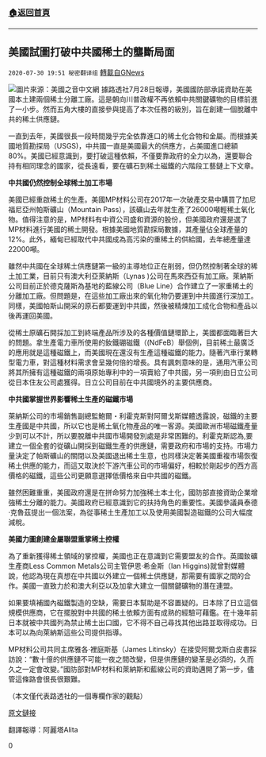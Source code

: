 ###  [:house:返回首頁](https://github.com/ourhimalayas/txt)
---

## 美國試圖打破中共國稀土的壟斷局面
`2020-07-30 19:51 秘密翻译组` [轉載自GNews](https://gnews.org/zh-hant/280861/)

![](https://s3.amazonaws.com/gnews-media-offload/wp-content/uploads/2020/07/30194258/1-160.png)圖片來源：美國之音中文網
據路透社7月28日報導，美國國防部承諾資助在美國本土建兩個稀土分離工廠。這是朝向川普政權不再依賴中共關鍵礦物的目標前進了一小步。然而五角大樓的直接參與提高了本次任務的級別，旨在創建一個脫離中共的稀土供應鏈。

一直到去年，美國很長一段時間幾乎完全依靠進口的稀土化合物和金屬。而根據美國地質勘探局（USGS)，中共國一直是美國最大的供應方，占美國進口總額80%。美國已經意識到，要打破這種依賴，不僅要靠政府的全力以為，還要聯合持有相同理念的國家，從長遠看，要在礦石到稀土磁鐵的六階段工藝鏈上下文章。

**中共國仍然控制全球稀土加工市場**

美國已經重啟稀土的生產。美國MP材料公司在2017年一次破產交易中購買了加尼福尼亞州帕斯礦山（Mountain Pass），該礦山去年就生產了26000噸輕稀土氧化物。值得注意的是，MP材料有中資公司盛和資源的股份，但美國政府還是選了MP材料進行美國的稀土開發。根據美國地質勘探局數據，其產量佔全球產量的12%。此外，緬甸已經取代中共國成為高污染的重稀土的供給國，去年總產量達22000噸。

雖然中共國在全球稀土供應鏈第一級的主導地位正在削弱，但仍然控制著全球的稀土加工業，目前只有澳大利亞萊納斯（Lynas )公司在馬來西亞有加工廠。萊納斯公司目前正於德克薩斯為基地的藍線公司（Blue Line）合作建立了一家重稀土的分離加工廠。但問題是，在這些加工廠出來的氧化物仍要運到中共國進行深加工。同樣，美國帕斯山開采的原石都要運到中共國，然後被精煉加工成化合物和產品以後再運回美國。

從稀土原礦石開採加工到終端產品所涉及的各種價值鏈環節上，美國都面臨著巨大的問題。拿生產電力車所使用的釹鐵硼磁鐵（(NdFeB）舉個例，目前稀土最廣泛的應用就是這種磁鐵上，而美國現在還沒有生產這種磁鐵的能力。隨著汽車行業轉型電力車，對這種材料需求會呈幾何倍的增長。具有諷刺意味的是，通用汽車公司將其所擁有這種磁鐵的兩項原始專利中的一項賣給了中共國，另一項則由日立公司從日本住友公司處獲得。日立公司目前在中共國境外的主要供應商。

**中共國掌握世界影響稀土生產的磁鐵市場**

萊納斯公司的市場銷售副總監鮑爾・利霍克斯對阿爾戈斯媒體透露說，磁鐵的主要生產國是中共國，所以它也是稀土氧化物產品的唯一客源。美國歐洲市場磁鐵產量少到可以不計，所以要脫離中共國市場開發別處是非常困難的。利霍克斯認為,要建立一個全套的從礦山開採到磁鐵生產的供應鏈，需要政府和市場的支持。市場力量決定了帕斯礦山的關閉以及美國退出稀土生意，也同樣決定著美國重複市場恢復稀土供應的能力，而這又取決於下游汽車公司的市場偏好，相較於剛起步的西方高價格的磁鐵，這些公司更願意選擇低價格來自中共國的磁鐵。

雖然困難重重，美國政府還是在拼命努力加強稀土本土化，國防部直接資助企業增強稀土分離的能力。美國政府已經意識到它的扶持角色的重要性。美國參議員泰德·克魯茲提出一個法案，為從事稀土生產加工以及使用美國製造磁鐵的公司大幅度減稅。

**美國力圖創建金屬聯盟重掌稀土控權**

為了重新獲得稀土領域的掌控權，美國也正在意識到它需要盟友的合作。英國釹礦生產商Less Common Metals公司主管伊恩·希金斯（Ian Higgins)就曾對媒體說，他認為現在真想在中共國以外建立一個稀土供應鏈，那需要有國家之間的合作。美國一直致力於和澳大利亞以及加拿大建立一個關鍵礦物的潛在連盟。

如果要填補國內磁鐵製造的空缺，需要日本幫助是不容置疑的。日本除了日立這個規模供應商，它在擺脫對中共國的稀土依賴方面有成熟的經驗可藉鑑。在十幾年前日本就被中共國列為禁止稀土出口國，它不得不自己尋找其他出路並取得成功。日本可以為向萊納斯這些公司提供指導。

MP材料公司共同主席雅各·裡庭斯基（James Litinsky）在接受阿爾戈斯白皮書採訪說：“數十億的供應鏈不可能一夜之間改變，但是供應鏈的變革是必須的，久而久之一定會改變。”國防部對MP材料和萊納斯和藍線公司的資助邁開了第一步，儘管這條路會很長很艱難。

（本文僅代表路透社的一個專欄作家的觀點）

[原文鏈接](https://mobile.reuters.com/article/amp/idUSKCN24T20J)

翻譯報導：阿麗塔Alita

0
